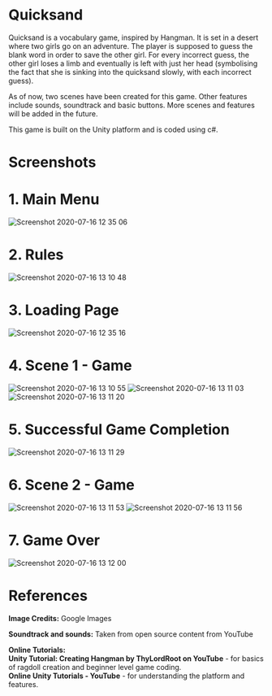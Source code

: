 # Quicksand
<p>Quicksand is a vocabulary game, inspired by Hangman.
It is set in a desert where two girls go on an adventure. The player is supposed to guess the blank word in order to save the other girl.
For every incorrect guess, the other girl loses a limb and eventually is left with just her head (symbolising the fact that she is sinking into the quicksand slowly, with each incorrect guess).</p> 
<p>As of now, two scenes have been created for this game. Other features include sounds, soundtrack and basic buttons. 
More scenes and features will be added in the future.</p>

<p>This game is built on the Unity platform and is coded using c#.</p>

# Screenshots
# 1. Main Menu 
![Screenshot 2020-07-16 12 35 06](https://user-images.githubusercontent.com/60148868/87641118-4adf6480-c765-11ea-8b88-d2f73608676f.png)

# 2. Rules
![Screenshot 2020-07-16 13 10 48](https://user-images.githubusercontent.com/60148868/87642811-a7438380-c767-11ea-845c-07f117c7b90d.png)

# 3. Loading Page
![Screenshot 2020-07-16 12 35 16](https://user-images.githubusercontent.com/60148868/87641251-75312200-c765-11ea-970e-0493ff3db792.png)

# 4. Scene 1 - Game
![Screenshot 2020-07-16 13 10 55](https://user-images.githubusercontent.com/60148868/87641910-6860fe00-c766-11ea-9ae0-6237f7ae3ad5.png)
![Screenshot 2020-07-16 13 11 03](https://user-images.githubusercontent.com/60148868/87641922-6a2ac180-c766-11ea-9a8f-ec5b14b4d597.png)
![Screenshot 2020-07-16 13 11 20](https://user-images.githubusercontent.com/60148868/87641933-7020a280-c766-11ea-825b-2dd3fae054af.png)

# 5. Successful Game Completion
![Screenshot 2020-07-16 13 11 29](https://user-images.githubusercontent.com/60148868/87642014-8e869e00-c766-11ea-95a9-723cb56a6131.png)

# 6. Scene 2 - Game
![Screenshot 2020-07-16 13 11 53](https://user-images.githubusercontent.com/60148868/87642049-a0684100-c766-11ea-86c0-622b98e34169.png)
![Screenshot 2020-07-16 13 11 56](https://user-images.githubusercontent.com/60148868/87642057-a2ca9b00-c766-11ea-86b1-ec9e45e42bed.png)

# 7. Game Over
![Screenshot 2020-07-16 13 12 00](https://user-images.githubusercontent.com/60148868/87642104-b544d480-c766-11ea-9c4c-8d698dd42d58.png)


# References
<p><b>Image Credits:</b> Google Images</p>
<p><b>Soundtrack and sounds:</b> Taken from open source content from YouTube
</p>
<p><b>Online Tutorials:</b><br>
<b>Unity Tutorial: Creating Hangman by ThyLordRoot on YouTube</b> - for basics of ragdoll creation and beginner level game coding.<br>
<b>Online Unity Tutorials - YouTube</b> - for understanding the platform and features. 
</p>
